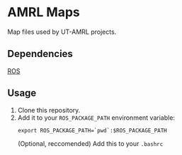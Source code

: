 # AMRL Maps

Map files used by UT-AMRL projects.

## Dependencies

[ROS](http://wiki.ros.org/ROS/Installation)

## Usage

1. Clone this repository.
1. Add it to your `ROS_PACKAGE_PATH` environment variable:
    ```
    export ROS_PACKAGE_PATH=`pwd`:$ROS_PACKAGE_PATH
    ```
    (Optional, reccomended) Add this to your `.bashrc`
